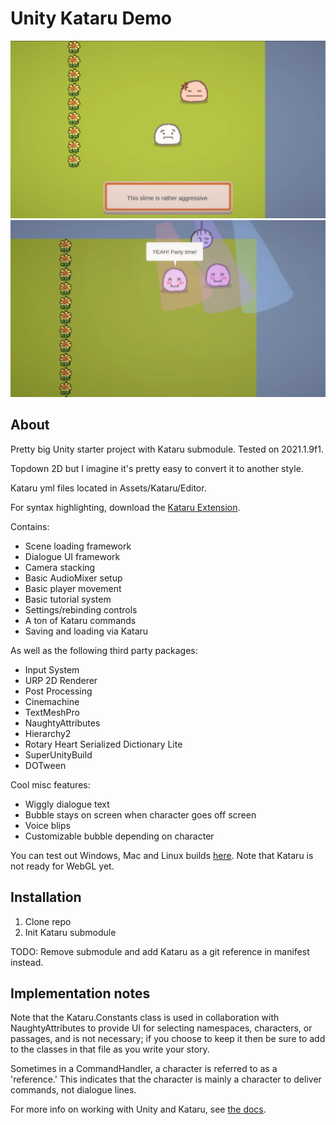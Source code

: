 # Unity Kataru Demo
![Screenshot 1](Screenshot1.png)
![Screenshot 2](Screenshot2.png)
## About
Pretty big Unity starter project with Kataru submodule. Tested on 2021.1.9f1. 

Topdown 2D but I imagine it's pretty easy to convert it to another style.

Kataru yml files located in Assets/Kataru/Editor.

For syntax highlighting, download the [Kataru Extension](https://marketplace.visualstudio.com/items?itemName=Kataru.vscode-kataru).

Contains:
- Scene loading framework
- Dialogue UI framework
- Camera stacking
- Basic AudioMixer setup
- Basic player movement
- Basic tutorial system
- Settings/rebinding controls
- A ton of Kataru commands
- Saving and loading via Kataru

As well as the following third party packages:
- Input System
- URP 2D Renderer
- Post Processing
- Cinemachine
- TextMeshPro
- NaughtyAttributes
- Hierarchy2
- Rotary Heart Serialized Dictionary Lite
- SuperUnityBuild
- DOTween

Cool misc features:
- Wiggly dialogue text
- Bubble stays on screen when character goes off screen
- Voice blips
- Customizable bubble depending on character


You can test out Windows, Mac and Linux builds [here](https://zephyo1.itch.io/unity-kataru-demo). Note that Kataru is not ready for WebGL yet.   

## Installation
1. Clone repo
2. Init Kataru submodule

TODO: Remove submodule and add Kataru as a git reference in manifest instead.

## Implementation notes

Note that the Kataru.Constants class is used in collaboration with NaughtyAttributes to provide UI for selecting namespaces, characters, or passages, and is not necessary; if you choose to keep it then be sure to add to the classes in that file as you write your story.


Sometimes in a CommandHandler, a character is referred to as a 'reference.' This indicates that the character is mainly a character to deliver commands, not dialogue lines.

For more info on working with Unity and Kataru, see [the docs](http://kataru-lang.github.io/).
